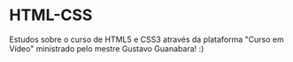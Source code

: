 # HTML-CSS
 Estudos sobre o curso de HTML5 e CSS3 através da plataforma "Curso em Vídeo" ministrado pelo mestre Gustavo Guanabara! :)
